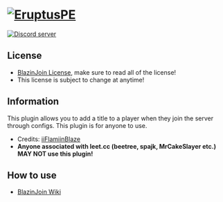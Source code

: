 # [![EruptusPE](https://i.imgur.com/fgVMXSe.png?1)]()

<a href="https://discord.gg/znEsFsG"><img src="https://discordapp.com/api/guilds/425712766687510528/embed.png" alt="Discord server"/></a> 

## License
* [BlazinJoin License](https://github.com/iiFlamiinBlaze/AdvancedJoin/blob/master/LICENSE), make sure to read all of the license!
* This license is subject to change at anytime! 

## Information
This plugin allows you to add a title to a player when they join the server through configs. This plugin is for anyone to use.
* Credits: [iiFlamiinBlaze](https://github.com/iiFlamiinBlaze)
* **Anyone associated with leet.cc (beetree, spajk, MrCakeSlayer etc.) MAY NOT use this plugin!**

## How to use
* [BlazinJoin Wiki](https://github.com/iiFlamiinBlaze/AdvancedJoin/wiki/)
